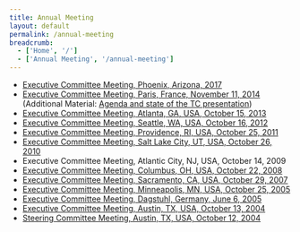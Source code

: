 ```yaml
---
title: Annual Meeting
layout: default
permalink: /annual-meeting
breadcrumb:
  - ['Home', '/']
  - ['Annual Meeting', '/annual-meeting']
---
```


* [Executive Committee Meeting, Phoenix, Arizona, 2017](/annual-meeting/2017/minutes)
* [Executive Committee Meeting, Paris, France, November 11, 2014](http://vgtc.org/sites/vgtc.org/attachments/exComMinutes/exComNotes112014.pdf) (Additional Material: [Agenda and state of the TC presentation](http://vgtc.org/sites/vgtc.org/attachments/exComMinutes/exComNotes112014-agenda.pdf))
* [Executive Committee Meeting, Atlanta, GA, USA, October 15, 2013](http://vgtc.org/sites/vgtc.org/attachments/exComMinutes/exComNotes102013.pdf)
* [Executive Committee Meeting, Seattle, WA, USA, October 16, 2012](http://vgtc.org/sites/vgtc.org/attachments/exComMinutes/exComNotes102012.pdf)
* [Executive Committee Meeting, Providence, RI, USA, October 25, 2011](http://vgtc.org/sites/vgtc.org/attachments/exComMinutes/exComNotes102011.pdf)
* [Executive Committee Meeting, Salt Lake City, UT, USA, October 26, 2010](http://vgtc.org/sites/vgtc.org/attachments/exComMinutes/exComNotes102010.pdf)
* Executive Committee Meeting, Atlantic City, NJ, USA, October 14, 2009
* [Executive Committee Meeting, Columbus, OH, USA, October 22, 2008](http://vgtc.org/sites/vgtc.org/attachments/exComMinutes/exComNotes102008.pdf)
* [Executive Committee Meeting, Sacramento, CA, USA, October 29, 2007](http://vgtc.org/sites/vgtc.org/attachments/exComMinutes/exComNotes102007.pdf)
* [Executive Committee Meeting, Minneapolis, MN, USA, October 25, 2005](http://vgtc.org/sites/vgtc.org/attachments/exComMinutes/exComNotes102005.pdf)
* [Executive Committee Meeting, Dagstuhl, Germany, June 6, 2005](http://vgtc.org/sites/vgtc.org/attachments/exComMinutes/exComNotes062005.pdf)
* [Executive Committee Meeting, Austin, TX, USA, October 13, 2004](http://vgtc.org/sites/vgtc.org/attachments/exComMinutes/exComNotes102004.pdf)
* [Steering Committee Meeting, Austin, TX, USA, October 12, 2004](http://vgtc.org/sites/vgtc.org/attachments/exComMinutes/steeringComNotes102004.pdf)

